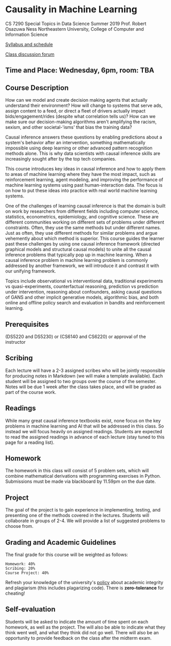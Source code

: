 # Causality in Machine Learning

CS 7290 Special Topics in Data Science
Summer 2019
Prof. Robert Osazuwa Ness
Northeastern University, College of Computer and Information Science

[Syllabus and schedule](https://github.com/robertness/causalML/blob/master/syllabus.md)

[Class discussion forum](https://piazza.com/class/jv2j4bw56an62b)
  	
## Time and Place: Wednesday, 6pm, room: TBA

## Course Description

How can we model and create decision making agents that actually understand their environment? How will change to systems that serve ads, assign content to a feed, or direct a fleet of drivers actually impact bids/engagement/rides (despite what correlation tells us)?  How can we make sure our decision-making algorithms aren't amplifying the racism, sexism, and other societal-'isms' that bias the training data?

Causal inference answers these questions by enabling predictions about a system's behavior after an intervention, something mathematically impossible using deep learning or other advanced pattern recognition methods alone.  This is why data scientists with causal inference skills are increasingly sought after by the top tech companies.

This course introduces key ideas in causal inference and how to apply them to areas of machine learning where they have the most impact, such as reinforcement learning, agent modeling, and improving the performance of machine learning systems using past human-interaction data.  The focus is on how to put these ideas into practice with real world machine learning systems. 

One of the challenges of learning causal inference is that the domain is built on work by researchers from different fields including computer science, statistics, econometrics, epidemiology, and cognitive science.  These are different communities working on different sets of problems under different constraints.  Often, they use the same methods but under different names.  Just as often, they use different methods for similar problems and argue vehemently about which method is superior.  This course guides the learner past these challenges by using one causal inference framework (directed graphical models and structural causal models) to unite all the causal inference problems that typically pop up in machine learning.  When a causal inference problem in machine learning problem is commonly addressed by another framework, we will introduce it and contrast it with our unifying framework.

Topics include observational vs interventional data, traditional experiments vs quasi-experiments, counterfactual reasoning, prediction vs prediction under intervention, reasoning about confounders, asking causal questions of GANS and other implicit generative models, algorithmic bias, and both online and offline policy search and evaluation in bandits and reinforcement learning.

## Prerequisites

(DS5220 and DS5230) or (CS6140 and CS6220) or approval of the instructor

## Scribing

Each lecture will have a 2-3 assigned scribes who will be jointly responsible for producing notes in Markdown (we will make a template available). Each student will be assigned to two groups over the course of the semester. Notes will be due 1 week after the class takes place, and will be graded as part of the course work.

## Readings

While many great causal inference textbooks exist, none focus on the key problems in machine learning and AI that will be addressed in this class.  So instead we will focus heavily on assigned readings. Students are expected to read the assigned readings in advance of each lecture (stay tuned to this page for a reading list).

## Homework

The homework in this class will consist of 5 problem sets, which will combine mathematical derivations with programming exercises in Python. Submissions must be made via blackboard by 11.59pm on the due date.

## Project

The goal of the project is to gain experience in implementing, testing, and presenting one of the methods covered in the lectures. Students will collaborate in groups of 2-4. We will provide a list of suggested problems to choose from.

## Grading and Academic Guidelines

The final grade for this course will be weighted as follows:

    Homework: 40%
    Scribing: 20%
    Course Project: 40%

Refresh your knowledge of the university's [policy](http://www.northeastern.edu/osccr/academic-integrity-policy/) about academic integrity and plagiarism (this includes plagarizing code). There is **zero-tolerance** for cheating!

## Self-evaluation

Students will be asked to indicate the amount of time spent on each homework, as well as the project. The will also be able to indicate what they think went well, and what they think did not go well. There will also be an opportunity to provide feedback on the class after the midterm exam.

